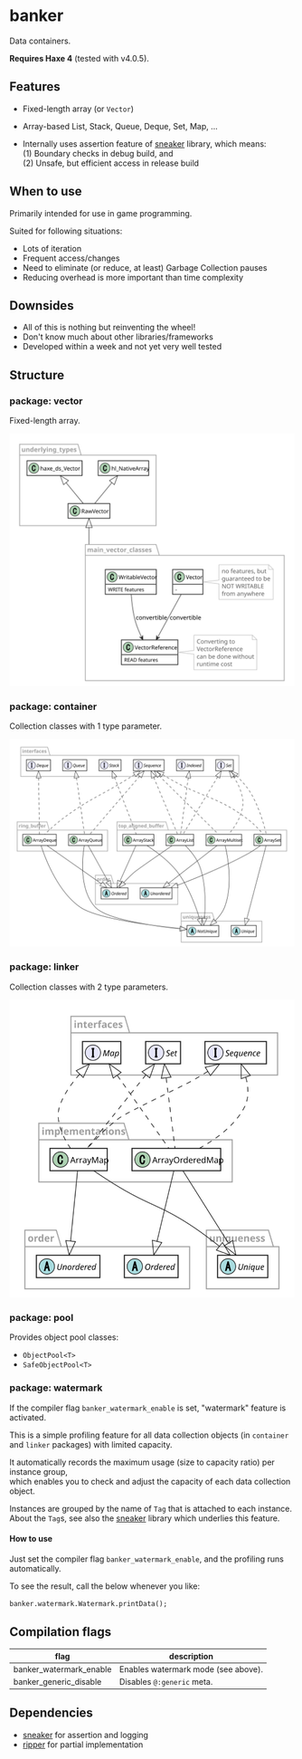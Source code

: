 # banker

Data containers.

**Requires Haxe 4** (tested with v4.0.5).


## Features

- Fixed-length array (or `Vector`)
- Array-based List, Stack, Queue, Deque, Set, Map, ...

- Internally uses assertion feature of [sneaker](https://github.com/fal-works/sneaker) library, which means:  
(1) Boundary checks in debug build, and  
(2) Unsafe, but efficient access in release build

## When to use

Primarily intended for use in game programming.

Suited for following situations:

- Lots of iteration
- Frequent access/changes
- Need to eliminate (or reduce, at least) Garbage Collection pauses
- Reducing overhead is more important than time complexity

## Downsides

- All of this is nothing but reinventing the wheel!
- Don't know much about other libraries/frameworks
- Developed within a week and not yet very well tested

## Structure

### package: vector

Fixed-length array.

![class diagram of vector package](docs/vector.svg)

### package: container

Collection classes with 1 type parameter.

![class diagram of container package](docs/container.svg)

### package: linker

Collection classes with 2 type parameters.

![class diagram of linker package](docs/linker.svg)

### package: pool

Provides object pool classes:

- `ObjectPool<T>`
- `SafeObjectPool<T>`

### package: watermark

If the compiler flag `banker_watermark_enable` is set, "watermark" feature is activated.

This is a simple profiling feature for all data collection objects (in `container` and `linker` packages) with limited capacity.

It automatically records the maximum usage (size to capacity ratio) per instance group,  
which enables you to check and adjust the capacity of each data collection object.

Instances are grouped by the name of `Tag` that is attached to each instance.  
About the `Tag`s, see also the [sneaker](https://github.com/fal-works/sneaker) library which underlies this feature.

#### How to use

Just set the compiler flag `banker_watermark_enable`, and the profiling runs automatically.

To see the result, call the below whenever you like:

```haxe
banker.watermark.Watermark.printData();
```


## Compilation flags

|flag|description|
|---|---|
|banker_watermark_enable|Enables watermark mode (see above).|
|banker_generic_disable|Disables `@:generic` meta.|


## Dependencies

- [sneaker](https://github.com/fal-works/sneaker) for assertion and logging
- [ripper](https://github.com/fal-works/ripper) for partial implementation
